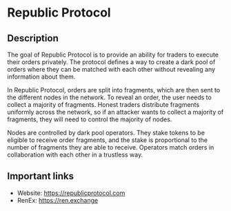 # Republic Protocol

## Description

The goal of Republic Protocol is to provide an ability for traders to execute their orders privately. The protocol defines a way to create a dark pool of orders where they can be matched with each other without revealing any information about them.

In Republic Protocol, orders are split into fragments, which are then sent to the different nodes in the network. To reveal an order, the user needs to collect a majority of fragments. Honest traders distribute fragments uniformly across the network, so if an attacker wants to collect a majority of fragments, they will need to control the majority of nodes.

Nodes are controlled by dark pool operators. They stake tokens to be eligible to receive order fragments, and the stake is proportional to the number of fragments they are able to receive. Operators match orders in collaboration with each other in a trustless way.

## Important links

* Website: https://republicprotocol.com
* RenEx: https://ren.exchange

